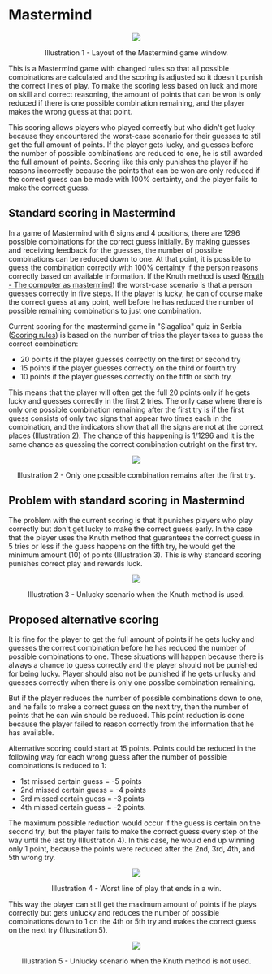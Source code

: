 # Mastermind

<p align="center">
  <img src="/resources/readme/mastermind_legend.jpg">
  <p align="center">Illustration 1 - Layout of the Mastermind game window.</p>
</p>

This is a Mastermind game with changed rules so that all possible combinations are calculated and the scoring is adjusted so it doesn't punish the correct lines of play. To make the scoring less based on luck and more on skill and correct reasoning, the amount of points that can be won is only reduced if there is one possible combination remaining, and the player makes the wrong guess at that point. 

This scoring allows players who played correctly but who didn't get lucky because they encountered the worst-case scenario for their guesses to still get the full amount of points. If the player gets lucky, and guesses before the number of possible combinations are reduced to one, he is still awarded the full amount of points. Scoring like this only punishes the player if he reasons incorrectly because the points that can be won are only reduced if the correct guess can be made with 100% certainty, and the player fails to make the correct guess.

## Standard scoring in Mastermind

In a game of Mastermind with 6 signs and 4 positions, there are 1296 possible combinations for the correct guess initially. By making guesses and receiving feedback for the guesses, the number of possible combinations can be reduced down to one. At that point, it is possible to guess the combination correctly with 100% certainty if the person reasons correctly based on available information. If the Knuth method is used ([Knuth - The computer as mastermind](https://www.cs.uni.edu/~wallingf/teaching/cs3530/resources/knuth-mastermind.pdf)) the worst-case scenario is that a person guesses correctly in five steps. If the player is lucky, he can of course make the correct guess at any point, well before he has reduced the number of possible remaining combinations to just one combination. 

Current scoring for the mastermind game in "Slagalica" quiz in Serbia ([Scoring rules](https://www.rts.rs/page/rts/sr/rtspredstavlja/Slagalica/story/3054/pravila-i-prijave/3622033/pravila-su-pravila.html)) is based on the number of tries the player takes to guess the correct combination:
* 20 points if the player guesses correctly on the first or second try
* 15 points if the player guesses correctly on the third or fourth try
* 10 points if the player guesses correctly on the fifth or sixth try.

This means that the player will often get the full 20 points only if he gets lucky and guesses correctly in the first 2 tries. The only case where there is only one possible combination remaining after the first try is if the first guess consists of only two signs that appear two times each in the combination, and the indicators show that all the signs are not at the correct places (Illustration 2). The chance of this happening is 1/1296 and it is the same chance as guessing the correct combination outright on the first try.

<p align="center">
  <img src="/resources/readme/guess_certain_first_try.jpg">
  <p align="center">Illustration 2 - Only one possible combination remains after the first try.</p>
</p>

## Problem with standard scoring in Mastermind

The problem with the current scoring is that it punishes players who play correctly but don't get lucky to make the correct guess early. In the case that the player uses the Knuth method that guarantees the correct guess in 5 tries or less if the guess happens on the fifth try, he would get the minimum amount (10) of points (Illustration 3). This is why standard scoring punishes correct play and rewards luck.

<p align="center">
  <img src="/resources/readme/knuth_method_worst_case.jpg">
  <p align="center">Illustration 3 - Unlucky scenario when the Knuth method is used.</p>
</p>

## Proposed alternative scoring

It is fine for the player to get the full amount of points if he gets lucky and guesses the correct combination before he has reduced the number of possible combinations to one. These situations will happen because there is always a chance to guess correctly and the player should not be punished for being lucky. Player should also not be punished if he gets unlucky and guesses correctly when there is only one posslbe combination remaining.

But if the player reduces the number of possible combinations down to one, and he fails to make a correct guess on the next try, then the number of points that he can win should be reduced. 
This point reduction is done because the player failed to reason correctly from the information that he has available.

Alternative scoring could start at 15 points. Points could be reduced in the following way for each wrong guess after the number of possible combinations is reduced to 1:
* 1st missed certain guess = -5 points
* 2nd missed certain guess = -4 points
* 3rd missed certain guess = -3 points
* 4th missed certain guess = -2 points.

The maximum possible reduction would occur if the guess is certain on the second try, but the player fails to make the correct guess every step of the way until the last try (Illustration 4). In this case, he would end up winning only 1 point, because the points were reduced after the 2nd, 3rd, 4th, and 5th wrong try.

<p align="center">
  <img src="/resources/readme/worst_play.jpg">
  <p align="center">Illustration 4 - Worst line of play that ends in a win.</p>
</p>

This way the player can still get the maximum amount of points if he plays correctly but gets unlucky and reduces the number of possible combinations down to 1 on the 4th or 5th try and makes the correct guess on the next try (Illustration 5). 

<p align="center">
  <img src="/resources/readme/guess_worst_case.jpg">
  <p align="center">Illustration 5 - Unlucky scenario when the Knuth method is not used. </p>
</p>




